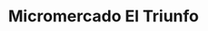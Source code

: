 ---
title: "Micromercado El Triunfo"
url: /floridablanca/micromercado-el-triunfo/
shop: Dorfladen
---